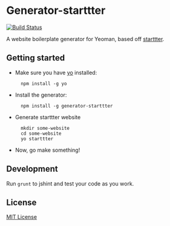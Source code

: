 # Generator-starttter
[![Build Status](https://secure.travis-ci.org/taktran/generator-starttter.png?branch=master)](https://travis-ci.org/taktran/generator-starttter)

A website boilerplate generator for Yeoman, based off [starttter](https://github.com/taktran/starttter).

## Getting started

* Make sure you have [yo](https://github.com/yeoman/yo) installed:

        npm install -g yo

* Install the generator:

        npm install -g generator-starttter

* Generate starttter website

        mkdir some-website
        cd some-website
        yo starttter

* Now, go make something!

## Development

Run `grunt` to jshint and test your code as you work.

## License
[MIT License](http://en.wikipedia.org/wiki/MIT_License)

